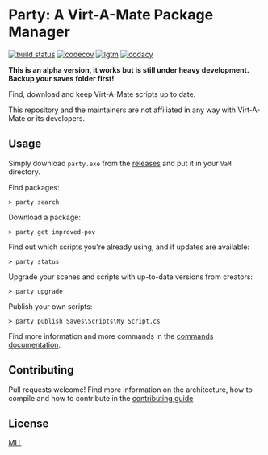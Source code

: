 # Party: A Virt-A-Mate Package Manager

[![build status](https://travis-ci.org/vam-community/vam-party.svg?branch=master)](https://travis-ci.org/vam-community/vam-party) [![codecov](https://codecov.io/gh/vam-community/vam-party/branch/master/graph/badge.svg)](https://codecov.io/gh/vam-community/vam-party) [![lgtm](https://img.shields.io/lgtm/alerts/g/vam-community/vam-party.svg?logo=lgtm&logoWidth=18)](https://lgtm.com/projects/g/vam-community/vam-party/alerts/) [![codacy](https://api.codacy.com/project/badge/Grade/1ac73e5240674a9ca5027e35a6b942bb)](https://www.codacy.com/app/acidbubbles/vam-party?utm_source=github.com&amp;utm_medium=referral&amp;utm_content=vam-community/vam-party&amp;utm_campaign=Badge_Grade)

**This is an alpha version, it works but is still under heavy development. Backup your saves folder first!**

Find, download and keep Virt-A-Mate scripts up to date.

This repository and the maintainers are not affiliated in any way with Virt-A-Mate or its developers.

## Usage

Simply download `party.exe` from the [releases](https://github.com/vam-community/vam-party/releases) and put it in your `VaM` directory.

Find packages:

    > party search

Download a package:

    > party get improved-pov

Find out which scripts you're already using, and if updates are available:

    > party status

Upgrade your scenes and scripts with up-to-date versions from creators:

    > party upgrade

Publish your own scripts:

    > party publish Saves\Scripts\My Script.cs

Find more information and more commands in the [commands documentation](USAGE.md).

## Contributing

Pull requests welcome! Find more information on the architecture, how to compile and how to contribute in the [contributing guide](CONTRIBUTING.md)

## License

[MIT](./LICENSE.md)
